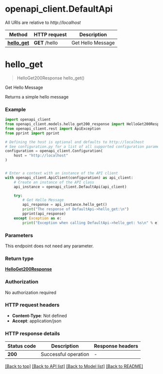 # openapi_client.DefaultApi

All URIs are relative to *http://localhost*

Method | HTTP request | Description
------------- | ------------- | -------------
[**hello_get**](DefaultApi.md#hello_get) | **GET** /hello | Get Hello Message


# **hello_get**
> HelloGet200Response hello_get()

Get Hello Message

Returns a simple hello message

### Example


```python
import openapi_client
from openapi_client.models.hello_get200_response import HelloGet200Response
from openapi_client.rest import ApiException
from pprint import pprint

# Defining the host is optional and defaults to http://localhost
# See configuration.py for a list of all supported configuration parameters.
configuration = openapi_client.Configuration(
    host = "http://localhost"
)


# Enter a context with an instance of the API client
with openapi_client.ApiClient(configuration) as api_client:
    # Create an instance of the API class
    api_instance = openapi_client.DefaultApi(api_client)

    try:
        # Get Hello Message
        api_response = api_instance.hello_get()
        print("The response of DefaultApi->hello_get:\n")
        pprint(api_response)
    except Exception as e:
        print("Exception when calling DefaultApi->hello_get: %s\n" % e)
```



### Parameters

This endpoint does not need any parameter.

### Return type

[**HelloGet200Response**](HelloGet200Response.md)

### Authorization

No authorization required

### HTTP request headers

 - **Content-Type**: Not defined
 - **Accept**: application/json

### HTTP response details

| Status code | Description | Response headers |
|-------------|-------------|------------------|
**200** | Successful operation |  -  |

[[Back to top]](#) [[Back to API list]](../README.md#documentation-for-api-endpoints) [[Back to Model list]](../README.md#documentation-for-models) [[Back to README]](../README.md)

